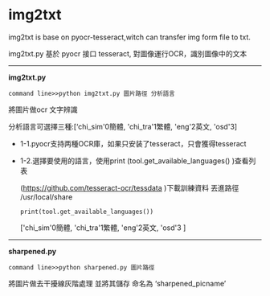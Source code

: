 # img2txt
img2txt is base on pyocr-tesseract,witch can transfer img form file to txt.

img2txt.py 基於 pyocr 接口 tesseract, 對圖像運行OCR，識別圖像中的文本

***
**img2txt.py**
 
    command line>>python img2txt.py 圖片路徑 分析語言
    

   將圖片做ocr 文字辨識

   分析語言可選擇三種:[‘chi_sim'0簡體, 'chi_tra'1繁體, 'eng'2英文, 'osd'3]

- 1-1.pyocr支持两種OCR庫，如果只安装了tesseract，只會獲得tesseract

- 1-2.選擇要使用的語言，使用print (tool.get_available_languages() )查看列表

    (https://github.com/tesseract-ocr/tessdata )下載訓練資料 丟進路徑 /usr/local/share

    ```
    print(tool.get_available_languages())
    ```

    ['chi_sim'0簡體, 'chi_tra'1繁體, 'eng'2英文, 'osd'3 ]
    
 ***
 **sharpened.py**

    
    command line>>python sharpened.py 圖片路徑

將圖片做去干擾線灰階處理 並將其儲存 命名為 ‘sharpened_picname’

